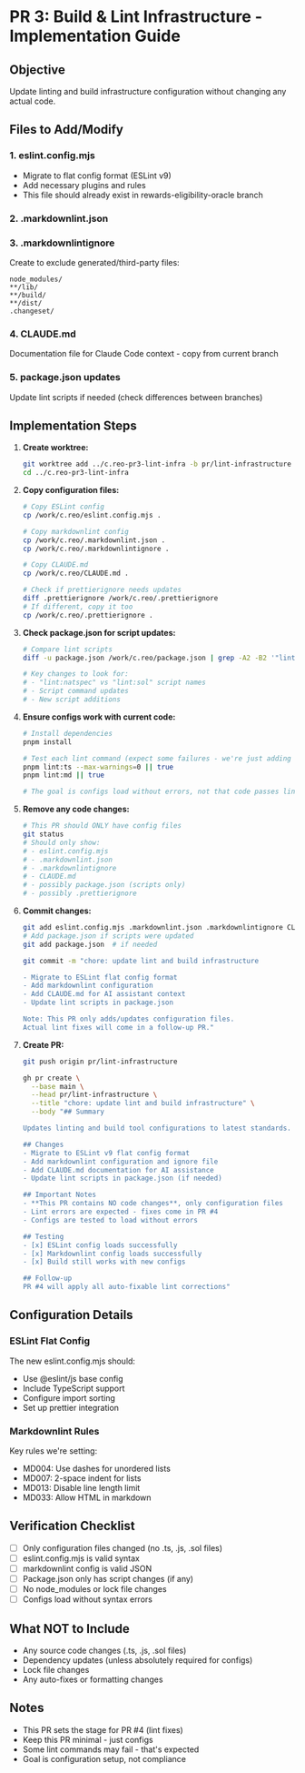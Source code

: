 # PR 3: Build & Lint Infrastructure - Implementation Guide

## Objective

Update linting and build infrastructure configuration without changing any actual code.

## Files to Add/Modify

### 1. eslint.config.mjs

- Migrate to flat config format (ESLint v9)
- Add necessary plugins and rules
- This file should already exist in rewards-eligibility-oracle branch

### 2. .markdownlint.json

### 3. .markdownlintignore

Create to exclude generated/third-party files:

```
node_modules/
**/lib/
**/build/
**/dist/
.changeset/
```

### 4. CLAUDE.md

Documentation file for Claude Code context - copy from current branch

### 5. package.json updates

Update lint scripts if needed (check differences between branches)

## Implementation Steps

1. **Create worktree:**

   ```bash
   git worktree add ../c.reo-pr3-lint-infra -b pr/lint-infrastructure origin/main
   cd ../c.reo-pr3-lint-infra
   ```

2. **Copy configuration files:**

   ```bash
   # Copy ESLint config
   cp /work/c.reo/eslint.config.mjs .

   # Copy markdownlint config
   cp /work/c.reo/.markdownlint.json .
   cp /work/c.reo/.markdownlintignore .

   # Copy CLAUDE.md
   cp /work/c.reo/CLAUDE.md .

   # Check if prettierignore needs updates
   diff .prettierignore /work/c.reo/.prettierignore
   # If different, copy it too
   cp /work/c.reo/.prettierignore .
   ```

3. **Check package.json for script updates:**

   ```bash
   # Compare lint scripts
   diff -u package.json /work/c.reo/package.json | grep -A2 -B2 '"lint'

   # Key changes to look for:
   # - "lint:natspec" vs "lint:sol" script names
   # - Script command updates
   # - New script additions
   ```

4. **Ensure configs work with current code:**

   ```bash
   # Install dependencies
   pnpm install

   # Test each lint command (expect some failures - we're just adding configs)
   pnpm lint:ts --max-warnings=0 || true
   pnpm lint:md || true

   # The goal is configs load without errors, not that code passes lint
   ```

5. **Remove any code changes:**

   ```bash
   # This PR should ONLY have config files
   git status
   # Should only show:
   # - eslint.config.mjs
   # - .markdownlint.json
   # - .markdownlintignore
   # - CLAUDE.md
   # - possibly package.json (scripts only)
   # - possibly .prettierignore
   ```

6. **Commit changes:**

   ```bash
   git add eslint.config.mjs .markdownlint.json .markdownlintignore CLAUDE.md
   # Add package.json if scripts were updated
   git add package.json  # if needed

   git commit -m "chore: update lint and build infrastructure

   - Migrate to ESLint flat config format
   - Add markdownlint configuration
   - Add CLAUDE.md for AI assistant context
   - Update lint scripts in package.json

   Note: This PR only adds/updates configuration files.
   Actual lint fixes will come in a follow-up PR."
   ```

7. **Create PR:**

   ```bash
   git push origin pr/lint-infrastructure

   gh pr create \
     --base main \
     --head pr/lint-infrastructure \
     --title "chore: update lint and build infrastructure" \
     --body "## Summary

   Updates linting and build tool configurations to latest standards.

   ## Changes
   - Migrate to ESLint v9 flat config format
   - Add markdownlint configuration and ignore file
   - Add CLAUDE.md documentation for AI assistance
   - Update lint scripts in package.json (if needed)

   ## Important Notes
   - **This PR contains NO code changes**, only configuration files
   - Lint errors are expected - fixes come in PR #4
   - Configs are tested to load without errors

   ## Testing
   - [x] ESLint config loads successfully
   - [x] Markdownlint config loads successfully
   - [x] Build still works with new configs

   ## Follow-up
   PR #4 will apply all auto-fixable lint corrections"
   ```

## Configuration Details

### ESLint Flat Config

The new eslint.config.mjs should:

- Use @eslint/js base config
- Include TypeScript support
- Configure import sorting
- Set up prettier integration

### Markdownlint Rules

Key rules we're setting:

- MD004: Use dashes for unordered lists
- MD007: 2-space indent for lists
- MD013: Disable line length limit
- MD033: Allow HTML in markdown

## Verification Checklist

- [ ] Only configuration files changed (no .ts, .js, .sol files)
- [ ] eslint.config.mjs is valid syntax
- [ ] markdownlint config is valid JSON
- [ ] Package.json only has script changes (if any)
- [ ] No node_modules or lock file changes
- [ ] Configs load without syntax errors

## What NOT to Include

- Any source code changes (.ts, .js, .sol files)
- Dependency updates (unless absolutely required for configs)
- Lock file changes
- Any auto-fixes or formatting changes

## Notes

- This PR sets the stage for PR #4 (lint fixes)
- Keep this PR minimal - just configs
- Some lint commands may fail - that's expected
- Goal is configuration setup, not compliance
